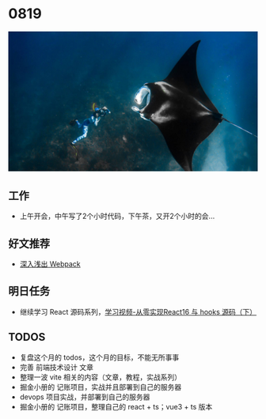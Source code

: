 
# 0819

![](./bg-imgs/0819.jpg)

## 工作

- 上午开会，中午写了2个小时代码，下午茶，又开2个小时的会...


## 好文推荐

- [深入浅出 Webpack](https://github.com/gwuhaolin/dive-into-webpack)


## 明日任务

- 继续学习 React 源码系列，[学习视频-从零实现React16 与 hooks 源码（下）](https://www.bilibili.com/video/BV1EQ4y1N7iz)

## TODOS

- 复盘这个月的 todos，这个月的目标，不能无所事事
- 完善 前端技术设计 文章
- 整理一波 vite 相关的内容（文章，教程，实战系列）
- 掘金小册的 记账项目，实战并且部署到自己的服务器
- devops 项目实战，并部署到自己的服务器
- 掘金小册的 记账项目，整理自己的 react + ts；vue3 + ts 版本